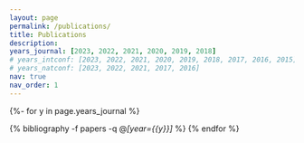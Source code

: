 ```yaml
---
layout: page
permalink: /publications/
title: Publications
description:
years_journal: [2023, 2022, 2021, 2020, 2019, 2018]
# years_intconf: [2023, 2022, 2021, 2020, 2019, 2018, 2017, 2016, 2015]
# years_natconf: [2023, 2022, 2021, 2017, 2016]
nav: true
nav_order: 1
---
```

<!-- _pages/publications.md -->
<div class="publications">

{%- for y in page.years_journal %}
  <!-- <h2 class="year">{{y}}</h2> -->
  {% bibliography -f papers -q @*[year={{y}}]* %}
{% endfor %}

</div>

<!-- <br><br>
<div class="publications">
<h2>International Conferences</h2>
{%- for y in page.years_intconf %}
  <h2 class="year">{{y}}</h2>
  {% bibliography -f InternationalConf -q @*[year={{y}}]* %}
{% endfor %}

<br><br>
<div class="publications">
<h2>National Conferences</h2>
{%- for y in page.years_natconf %}
  <h2 class="year">{{y}}</h2>
  {% bibliography -f NationalConf -q @*[year={{y}}]* %}
{% endfor %}

</div> -->